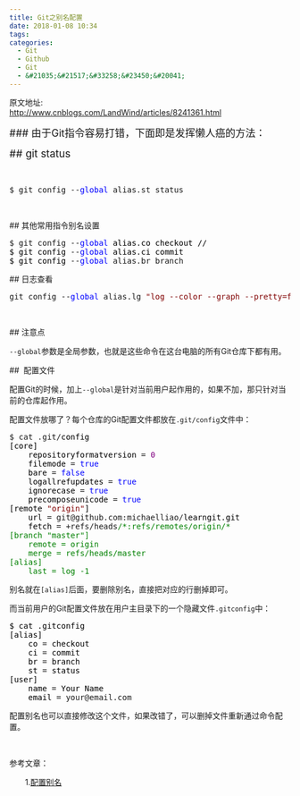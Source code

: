 ```yaml
---
title: Git之别名配置
date: 2018-01-08 10:34
tags:
categories:
  - Git
  - Github
  - Git
  - &#21035;&#21517;&#33258;&#23450;&#20041;
---
```

原文地址:</br><a href="http://www.cnblogs.com/LandWind/articles/8241361.html" style="font-size: 24px;color: #9900FF;">http://www.cnblogs.com/LandWind/articles/8241361.html</a>
<p><span style="font-size: 18px">### &#30001;&#20110;Git&#25351;&#20196;&#23481;&#26131;&#25171;&#38169;&#65292;&#19979;&#38754;&#21363;&#26159;&#21457;&#25381;&#25042;&#20154;&#30284;&#30340;&#26041;&#27861;&#65306;</span></p>
<p><span style="font-size: 14pt">##&nbsp;git status&nbsp;</span></p>
<p>&nbsp;</p>
<div class="cnblogs_code">
<pre>$ git config --<span style="color: #0000ff">global</span> alias.st status</pre>
</div>
<p>&nbsp;</p>
<p>## &#20854;&#20182;&#24120;&#29992;&#25351;&#20196;&#21035;&#21517;&#35774;&#32622;</p>
<div class="cnblogs_code">
<pre>$ git config --<span style="color: #0000ff">global</span><span style="color: #000000"> alias.co checkout //
$ git config </span>--<span style="color: #0000ff">global</span><span style="color: #000000"> alias.ci commit
$ git config </span>--<span style="color: #0000ff">global</span> alias.br branch</pre>
</div>
<p>## &#26085;&#24535;&#26597;&#30475;</p>
<div class="cnblogs_code">
<pre>git config --<span style="color: #0000ff">global</span> alias.lg <span style="color: #800000">&quot;</span><span style="color: #800000">log --color --graph --pretty=format:'%Cred%h%Creset -%C(yellow)%d%Creset %s %Cgreen(%cr) %C(bold blue)&lt;%an&gt;%Creset' --abbrev-commit</span><span style="color: #800000">&quot;</span></pre>
</div>
<p>&nbsp;</p>
<p>## &#27880;&#24847;&#28857;&nbsp;</p>
<p><code>--global</code>&#21442;&#25968;&#26159;&#20840;&#23616;&#21442;&#25968;&#65292;&#20063;&#23601;&#26159;&#36825;&#20123;&#21629;&#20196;&#22312;&#36825;&#21488;&#30005;&#33041;&#30340;&#25152;&#26377;Git&#20179;&#24211;&#19979;&#37117;&#26377;&#29992;&#12290;</p>
<p>##&nbsp;&nbsp;&#37197;&#32622;&#25991;&#20214;</p>
<p>&#37197;&#32622;Git&#30340;&#26102;&#20505;&#65292;&#21152;&#19978;<code>--global</code>&#26159;&#38024;&#23545;&#24403;&#21069;&#29992;&#25143;&#36215;&#20316;&#29992;&#30340;&#65292;&#22914;&#26524;&#19981;&#21152;&#65292;&#37027;&#21482;&#38024;&#23545;&#24403;&#21069;&#30340;&#20179;&#24211;&#36215;&#20316;&#29992;&#12290;</p>
<p>&#37197;&#32622;&#25991;&#20214;&#25918;&#21738;&#20102;&#65311;&#27599;&#20010;&#20179;&#24211;&#30340;Git&#37197;&#32622;&#25991;&#20214;&#37117;&#25918;&#22312;<code>.git/config</code>&#25991;&#20214;&#20013;&#65306;</p>
<div class="cnblogs_code">
<pre>$ cat .git/<span style="color: #000000">config 
[core]
    repositoryformatversion </span>= <span style="color: #800080">0</span><span style="color: #000000">
    filemode </span>= <span style="color: #0000ff">true</span><span style="color: #000000">
    bare </span>= <span style="color: #0000ff">false</span><span style="color: #000000">
    logallrefupdates </span>= <span style="color: #0000ff">true</span><span style="color: #000000">
    ignorecase </span>= <span style="color: #0000ff">true</span><span style="color: #000000">
    precomposeunicode </span>= <span style="color: #0000ff">true</span><span style="color: #000000">
[remote </span><span style="color: #800000">&quot;</span><span style="color: #800000">origin</span><span style="color: #800000">&quot;</span><span style="color: #000000">]
    url </span>= git@github.com:michaelliao/<span style="color: #000000">learngit.git
    fetch </span>= +refs/heads<span style="color: #008000">/*</span><span style="color: #008000">:refs/remotes/origin/*
[branch &quot;master&quot;]
    remote = origin
    merge = refs/heads/master
[alias]
    last = log -1</span></pre>
</div>
<p>&#21035;&#21517;&#23601;&#22312;<code>[alias]</code>&#21518;&#38754;&#65292;&#35201;&#21024;&#38500;&#21035;&#21517;&#65292;&#30452;&#25509;&#25226;&#23545;&#24212;&#30340;&#34892;&#21024;&#25481;&#21363;&#21487;&#12290;</p>
<p>&#32780;&#24403;&#21069;&#29992;&#25143;&#30340;Git&#37197;&#32622;&#25991;&#20214;&#25918;&#22312;&#29992;&#25143;&#20027;&#30446;&#24405;&#19979;&#30340;&#19968;&#20010;&#38544;&#34255;&#25991;&#20214;<code>.gitconfig</code>&#20013;&#65306;</p>
<div class="cnblogs_code">
<pre><span style="color: #000000">$ cat .gitconfig
[alias]
    co </span>=<span style="color: #000000"> checkout
    ci </span>=<span style="color: #000000"> commit
    br </span>=<span style="color: #000000"> branch
    st </span>=<span style="color: #000000"> status
[user]
    name </span>=<span style="color: #000000"> Your Name
    email </span>= your@email.com</pre>
</div>
<p>&#37197;&#32622;&#21035;&#21517;&#20063;&#21487;&#20197;&#30452;&#25509;&#20462;&#25913;&#36825;&#20010;&#25991;&#20214;&#65292;&#22914;&#26524;&#25913;&#38169;&#20102;&#65292;&#21487;&#20197;&#21024;&#25481;&#25991;&#20214;&#37325;&#26032;&#36890;&#36807;&#21629;&#20196;&#37197;&#32622;&#12290;</p>
<p>&nbsp;</p>
<p>&#21442;&#32771;&#25991;&#31456;&#65306;</p>
<p>&#12288;&#12288;1.<a title="git别名配置" href="https://www.liaoxuefeng.com/wiki/0013739516305929606dd18361248578c67b8067c8c017b000/001375234012342f90be1fc4d81446c967bbdc19e7c03d3000" target="_blank">&#37197;&#32622;&#21035;&#21517;</a></p>
<p>&nbsp;</p>
